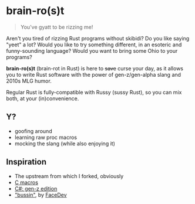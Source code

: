 # brain-ro(s)t
> You've gyatt to be rizzing me!

Aren't you tired of rizzing Rust programs without skibidi? Do you like saying "yeet" a lot? Would you like to try something different, in an esoteric and funny-sounding language? Would you want to bring some Ohio to your programs?

**brain-ro(s)t** (brain-rot in Rust) is here to ~~save~~ curse your day, as it allows you to write Rust software with the power of gen-z/gen-alpha slang and 2010s MLG humor.

Regular Rust is fully-compatible with Russy (sussy Rust), so you can mix both, at your (in)convenience.

## Y?
- goofing around
- learning raw proc macros
- mocking the slang (while also enjoying it)

## Inspiration
- The upstream from which I forked, obviously
- [C macros](https://i.redd.it/jtx4eqqafih91.jpg)
- [C#: gen-z edition](https://i.redd.it/vh37k2ep2bcc1.png)
- ["bussin"](https://github.com/face-hh/bussin), by [FaceDev](https://youtu.be/pgeSGBwtHW8)
